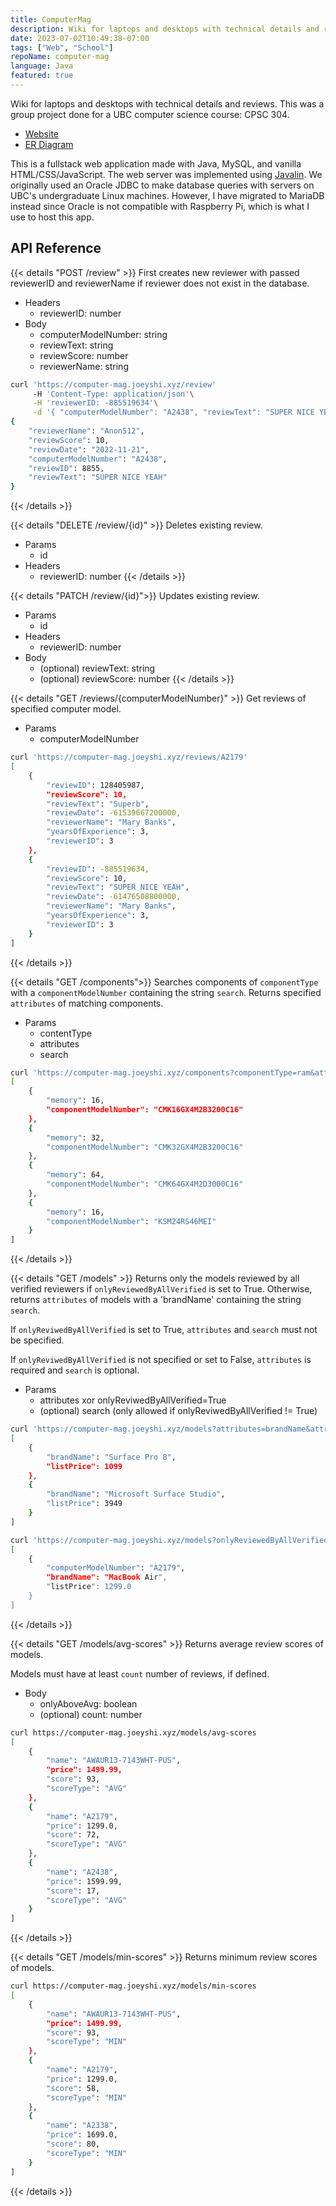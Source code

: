 ```yaml
---
title: ComputerMag
description: Wiki for laptops and desktops with technical details and reviews.
date: 2023-07-02T10:49:38-07:00
tags: ["Web", "School"]
repoName: computer-mag
language: Java
featured: true
---
```


Wiki for laptops and desktops with technical details and reviews.
This was a group project done for a UBC computer science course: CPSC 304.

- [Website](https://computer-mag.joeyshi.xyz/)
- [ER Diagram](/img/er_diagram.png)

This is a fullstack web application made with Java, MySQL, and
vanilla HTML/CSS/JavaScript.
The web server was implemented using [Javalin](https://javalin.io).
We originally used an Oracle JDBC to make database queries
with servers on UBC's undergraduate Linux machines.
However, I have migrated to MariaDB instead since Oracle
is not compatible with Raspberry Pi, which is what I use to host this app.

## API Reference

{{< details "POST /review" >}}
First creates new reviewer with passed reviewerID and reviewerName if reviewer does not exist in the database.

- Headers
    - reviewerID: number
- Body
    - computerModelNumber: string
    - reviewText: string
    - reviewScore: number
    - reviewerName: string

```sh
curl 'https://computer-mag.joeyshi.xyz/review'
     -H 'Content-Type: application/json'\
     -H 'reviewerID: -885519634'\
     -d '{ "computerModelNumber": "A2438", "reviewText": "SUPER NICE YEAH", "reviewScore": 10, "reviewerName": "Anon512" }'
{
    "reviewerName": "Anon512",
    "reviewScore": 10,
    "reviewDate": "2022-11-21",
    "computerModelNumber": "A2438",
    "reviewID": 8855,
    "reviewText": "SUPER NICE YEAH"
}
```
{{< /details >}}

{{< details "DELETE /review/{id}" >}}
Deletes existing review.

- Params
    - id
- Headers
    - reviewerID: number
{{< /details >}}

{{< details "PATCH /review/{id}">}}
Updates existing review.

- Params
    - id
- Headers
    - reviewerID: number
- Body
    - (optional) reviewText: string
    - (optional) reviewScore: number
{{< /details >}}

{{< details "GET /reviews/{computerModelNumber}" >}}
Get reviews of specified computer model.

- Params
    - computerModelNumber

```sh
curl 'https://computer-mag.joeyshi.xyz/reviews/A2179'
[
    {
        "reviewID": 128405987,
        "reviewScore": 10,
        "reviewText": "Superb",
        "reviewDate": -61539667200000,
        "reviewerName": "Mary Banks",
        "yearsOfExperience": 3,
        "reviewerID": 3
    },
    {
        "reviewID": -885519634,
        "reviewScore": 10,
        "reviewText": "SUPER NICE YEAH",
        "reviewDate": -61476508800000,
        "reviewerName": "Mary Banks",
        "yearsOfExperience": 3,
        "reviewerID": 3
    }
]
```
{{< /details >}}

{{< details "GET /components">}}
Searches components of `componentType` with a `componentModelNumber` containing the string `search`.
Returns specified `attributes` of matching components.

- Params
    - contentType
    - attributes
    - search

```sh
curl 'https://computer-mag.joeyshi.xyz/components?componentType=ram&attributes=componentModelNumber&attributes=memory&search=16'
[
    {
        "memory": 16,
        "componentModelNumber": "CMK16GX4M2B3200C16"
    },
    {
        "memory": 32,
        "componentModelNumber": "CMK32GX4M2B3200C16"
    },
    {
        "memory": 64,
        "componentModelNumber": "CMK64GX4M2D3000C16"
    },
    {
        "memory": 16,
        "componentModelNumber": "KSM24RS46MEI"
    }
]
```
{{< /details >}}

{{< details "GET /models" >}}
Returns only the models reviewed by all verified reviewers if `onlyReviewedByAllVerified` is set to True.
Otherwise, returns `attributes` of models with a 'brandName' containing the string `search`.

If `onlyReviwedByAllVerified` is set to True, `attributes` and `search` must not be specified.

If `onlyReviwedByAllVerified` is not specified or set to False, `attributes` is required and `search` is optional.

- Params
    - attributes xor onlyReviwedByAllVerified=True
    - (optional) search (only allowed if onlyReviwedByAllVerified != True)

```sh
curl 'https://computer-mag.joeyshi.xyz/models?attributes=brandName&attributes=listPrice&search=Surface'
[
    {
        "brandName": "Surface Pro 8",
        "listPrice": 1099
    },
    {
        "brandName": "Microsoft Surface Studio",
        "listPrice": 3949
    }
]

curl 'https://computer-mag.joeyshi.xyz/models?onlyReviewedByAllVerified=True'
[
    {
        "computerModelNumber": "A2179",
        "brandName": "MacBook Air",
        "listPrice": 1299.0
    }
]
```
{{< /details >}}

{{< details "GET /models/avg-scores" >}}
Returns average review scores of models.

Models must have at least `count` number of reviews, if defined.

- Body
    - onlyAboveAvg: boolean
    - (optional) count: number

```sh
curl https://computer-mag.joeyshi.xyz/models/avg-scores
[
    {
        "name": "AWAUR13-7143WHT-PUS",
        "price": 1499.99,
        "score": 93,
        "scoreType": "AVG"
    },
    {
        "name": "A2179",
        "price": 1299.0,
        "score": 72,
        "scoreType": "AVG"
    },
    {
        "name": "A2438",
        "price": 1599.99,
        "score": 17,
        "scoreType": "AVG"
    }
]
```
{{< /details >}}

{{< details "GET /models/min-scores" >}}
Returns minimum review scores of models.

```sh
curl https://computer-mag.joeyshi.xyz/models/min-scores
[
    {
        "name": "AWAUR13-7143WHT-PUS",
        "price": 1499.99,
        "score": 93,
        "scoreType": "MIN"
    },
    {
        "name": "A2179",
        "price": 1299.0,
        "score": 58,
        "scoreType": "MIN"
    },
    {
        "name": "A2338",
        "price": 1699.0,
        "score": 80,
        "scoreType": "MIN"
    }
]
```
{{< /details >}}
